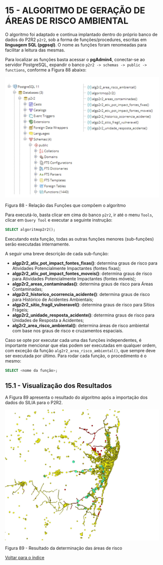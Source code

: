 # 15 - ALGORITMO DE GERAÇÃO DE ÁREAS DE RISCO AMBIENTAL

O algoritmo foi adaptado e continua implantado dentro do próprio banco de dados do P2R2 `p2r2`, sob a forma de funções/procedures, escritas em **linguagem SQL (pgpsql)**. O nome as funções foram renomeadas para facilitar a leitura das mesmas.

Para localizar as funções basta acessar o **pgAdmin4**, conectar-se ao servidor PostgreSQL, expandir o banco `p2r2 -> schemas -> public -> functions`, conforme a Figura 88 abaixo:


![image](../img/15/88.jpg)

Figura 88 - Relação das Funções que compõem o algoritmo


Para executá-lo, basta clicar em cima do banco `p2r2`, ir até o menu `Tools`, clicar em `Query Tool` e executar a seguinte instrução: 

```sql
SELECT algoritmop2r2();
```


Executando esta função, todas as outras funções menores (sub-funções) serão executadas internamente.

A seguir uma breve descrição de cada sub-função:

 * **algp2r2_ativ_pot_impact_fontes_fixas()**: determina graus de risco para Atividades Potencialmente Impactantes (fontes fixas);
 * **algp2r2_ativ_pot_impact_fontes_moveis()**: determina graus de risco para Atividades Potencialmente Impactantes (fontes móveis);
 * **algp2r2_areas_contaminadas()**: determina graus de risco para Áreas Contaminadas;
 * **algp2r2_historico_ocorrencia_acidente()**: determina  graus de risco para Histórico de Acidentes Ambientais;
 * **algp2r2_sitio_fragil_vulneravel()**: determina graus de risco para Sítios Frágeis;
 * **algp2r2_unidade_resposta_acidente()**: determina graus de risco para Unidades de Resposta a Acidentes;
 * **alg2r2_area_risco_ambiental()**: determina áreas de risco ambiental com base nos graus de risco e cruzamentos espaciais.

 
Caso se opte por executar cada uma das funções independentes, é importante mencionar que elas podem ser executadas em qualquer ordem, com exceção da função `alg2r2_area_risco_ambiental()`, que sempre deve ser executada por último.
Para rodar cada função, o procedimento é o mesmo: 

```sql
SELECT <nome da função>;
```

## 15.1 - Visualização dos Resultados

A Figura 89 apresenta o resultado do algoritmo após a importação dos dados do SILIA para o P2R2.

![image](../img/15/89.jpg)

Figura 89 - Resultado da determinação das áreas de risco



[Voltar para o índice][1]

[1]:https://github.com/marcellobenigno/p2r2-doc 
